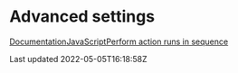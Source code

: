 # Advanced settings

[Documentation](/core/tasks/advanced-settings/documentation)[JavaScript](/core/tasks/advanced-settings/javascript)[Perform action runs in sequence](/core/tasks/advanced-settings/perform-action-runs-in-sequence)

Last updated 2022-05-05T16:18:58Z